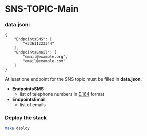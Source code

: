 # SNS-TOPIC-Main

### data.json:
```
{
	"EndpointsSMS": [
		"+33611223344"
	],
	"EndpointsEmail": [
		"email@example.org",
		"email@example.com"
	]
}
```
At least one endpoint for the SNS topic must be filled in **data.json**.
- **EndpointsSMS**
	- list of telephone numbers in [E.164](https://en.wikipedia.org/wiki/List_of_country_calling_codes) format
- **EndpointsEmail**
	- list of emails

### Deploy the stack
```sh
make deploy
```
